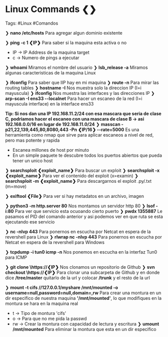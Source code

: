 # Linux Commands ❮❯

Tags: #Linux #Comandos 

❯ **nano /etc/hosts** Para agregar algun dominio existente

❯ **ping -c 1 ❮IP❯** Para saber si la maquina esta activa o no
* IP -> IP Address de la maquina target 
* c -> Numero de pings a ejecutar

❯ **whoami** Miramos el nombre del usuario
❯ **lsb_release -a** Miramos algunas caracteristicas de la maquina Linux 


❯ **ifconfig**  Para saber que IIP hay en mi maquina 
❯ **route -n** Para mirar las routing tables
❯ **hostname -I** Nos muestra solo la direccion IP (I=i mayuscula)
❯ **ifconfig** Nos muestra las interfaces y las direcciones IP
❯ **arp-scan -I ens33 --localnet** Para hacer un escaneo de la red (I=i mayuscula interface) en la interface ens33

**Tip: Si nos dan una IP 192.168.11.2/24 con esa mascara que seria de clase C, podriamos hacer el escaneo con una mascara de clase B -> asi 192.168.0.0/16 en lugar de 192.168.11.0/24**
❯ **masscan -p21,22,139,445,80,8080,443 -Pn ❮IP/16❯ --rate=5000** Es una herramienta como nmap que sirve para aplicar escaneos a nivel de red, pero mas potente y rapida
* Escanea millones de host por minuto
* En un simple paquete te descubre todos los puertos abiertos que pueda tener un unico host

❯ **searchsploit ❮exploit_name❯** Para buscar un exploit
❯ **searchsploit -x ❮exploit_name❯** Para ver el contenido del exploit (x=examin)
❯ **searchsploit -m ❮exploit_name❯** Para descargarnos el exploit .py/.txt (m=move)

❯ **exiftool ❮File❯** Para ver si hay metadatos en un archivo, imagen

❯ **python3 -m http.server 80** Nos montamos un servidor http 80
❯ **lsof -i:80** Para ver que servicio esta ocuoando cierto puerto
❯ **pwdx 1355887** Le pasamos el PID del comando anterior y asi podemos ver en que ruta se esta ejecutando ese servicio 

❯ **nc -nlvp 443** Para ponernos en escucha por Netcat en espera de la revershell para Linux
❯ **rlwrap nc -nlvp 443** Para ponernos en escucha por Netcat en espera de la revershell para Windows 

❯ **tcpdump -i tun0 icmp -n** Nos ponemos en escucha en la interfaz Tun0 para ICMP

❯ **git clone \https://❮IP❯** Nos clonamos un repositorio de Github
❯ **svn checkout \https://❮IP❯** Para clonar una subcarpeta de Github y en donde dice **/tree/master** quitarlo de la url y colocar **/trunk** y el resto de la url

❯ **mount -t cifs //127.0.0.1/myshare /mnt/mounted -o username=null,password=null,domain=,rw** Para crear una montura en un dir especifico de nuestra maquina **'/mnt/mounted'**, lo que modifiques en la montura se hara en la maquina real
* t -> Tipo de montura 'cifs'
* o -> Para que no me pida la passwd
* rw -> Crear la montura con capacidad de lectura y escritura
❯ **umount /mnt/mounted** Para eliminar la montura que esta en un dir especifico



